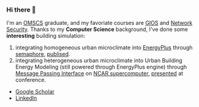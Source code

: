 ### Hi there 👋

I'm an [OMSCS](https://omscs.gatech.edu/) graduate, and my favoriate courses are [GIOS](https://omscs.gatech.edu/cs-6200-introduction-operating-systems) and [Network Security](https://omscs.gatech.edu/cs-6262-network-security).
Thanks to my **Computer Science** background, I've done some **interesting** building simulation:
1. integrating homogeneous urban microclimate into [EnergyPlus](https://github.com/NREL/EnergyPlus) through [semaphore](https://github.com/xixihaha1995/VCWG_EP_Scalar_Vector), [publised](https://doi.org/10.1016/j.buildenv.2023.111059).
2. integrating heterogeneous urban microclimate into Urban Building Energy Modeling (still powered through EnergyPlus engine) through [Message Passing Interface](https://github.com/xixihaha1995/MPI-WRF-EnergyPlus/tree/main) on [NCAR supercomputer](https://www.cisl.ucar.edu/ncar-supercomputing-history), [presented](http://dx.doi.org/10.13140/RG.2.2.36195.53284) at conference.

- [Google Scholar](https://scholar.google.com/citations?user=DeVIvkkAAAAJ)
- [LinkedIn](https://www.linkedin.com/in/wulichen/)

<!-- 
This too
[![Anurag's github stats](https://github-readme-stats.vercel.app/api?username=xixihaha1995)](https://github.com/anuraghazra/github-readme-stats)
- 😄 Pronouns: ...
- ⚡ Fun fact: ...
Here are some ideas to get you started:

- 🔭 I’m currently working on ...

-->





[This is one comment]: <[![Top Langs](https://github-readme-stats.vercel.app/api/top-langs/?username=xixihaha1995)](https://github.com/anuraghazra/github-readme-stats)>
